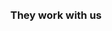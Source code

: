 <br>
<br>
<div style="display: flex; justify-content: center;">
  <h3 class="mb-0">
    They work with us
  </h3>
</div>
